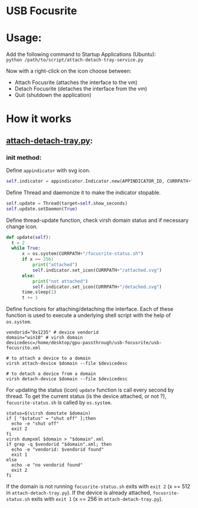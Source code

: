 USB Focusrite
===

# Usage:
Add the following command to Startup Applications (Ubuntu):  
`python /path/to/script/attach-detach-tray-service.py`

Now with a right-click on the icon choose between:  
* Attach Focusrite (attaches the interface to the vm)
* Detach Focusrite (detaches the interface from the vm)
* Quit (shutdown the application)

# How it works
## [attach-detach-tray.py](attach-detach-tray.py):
### init method:
Define `appindicator` with svg icon.  

```python
self.indicator = appindicator.Indicator.new(APPINDICATOR_ID, CURRPATH+"/detached.svg", appindicator.IndicatorCategory.SYSTEM_SERVICES)
```
Define Thread and daemonize it to make the indicator stopable.

```python
self.update = Thread(target=self.show_seconds)
self.update.setDaemon(True)
```

Define thread-update function, check virsh domain status and if necessary change icon.  
```python
def update(self):
  t = 2
  while True:
      x = os.system(CURRPATH+"/focusrite-status.sh")
      if x == 256:
          print("attached")
          self.indicator.set_icon(CURRPATH+"/attached.svg")
      else:
          print("not attached")
          self.indicator.set_icon(CURRPATH+"/detached.svg")
      time.sleep(1)
      t += 1
```

Define functions for attaching/detaching the interface.  Each of these function is used to execute a underlying shell script with the help of `os.system`.

```shell
vendorid="0x1235" # device vendorid
domain="win10" # virsh domain
devicedesc=/home/desktop/gpu-passthrough/usb-focusrite/usb-focusrite.xml

# to attach a device to a domain
virsh attach-device $domain --file $devicedesc

# to detach a device from a domain
virsh detach-device $domain --file $devicedesc
```

For updating the status (icon) `update` function is call every second by thread. To get the current status (is the device attached, or not ?), `focusrite-status.sh` is called by `os.system`.

```shell
status=$(virsh domstate $domain)
if [ "$status" = "shut off" ];then
  echo -e "shut off"
  exit 2
fi
virsh dumpxml $domain > "$domain".xml
if grep -q $vendorid "$domain".xml; then
  echo -e "vendorid: $vendorid found"
  exit 1
else
  echo -e "no vendorid found"
  exit 2
fi
```

If the domain is not running `focusrite-status.sh` exits with `exit 2` (x == 512 in `attach-detach-tray.py`). 
If the device is already attached, `focusrite-status.sh` exits with `exit 1` (x == 256 in `attach-detach-tray.py`). 